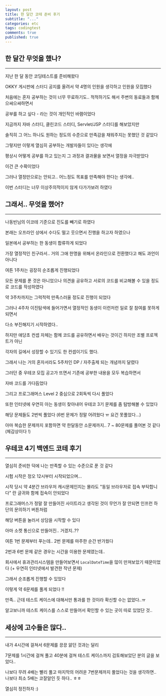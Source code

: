 ```yaml
---
layout: post
title: 한 달간 코테 준비 후기
subtitle: "..."
categories: etc
tags: codingtest
comments: true
published: true
---
```


## 한 달간 무엇을 했나?

---

지난 한 달 동안 코딩테스트를 준비해왔다

OKKY 게시판에 스터디 공지를 올려서 약 4명의 인원을 생각하고 인원을 모집했다

처음에는 혼자 공부하는 것이 너무 무료하기도.. 적적하기도 해서 주변의 동료들과 함께 으쌰으쌰하면서

공부를 하고 싶다 - 라는 것이 개인적인 바램이었다

지금까지 자바 스터디, 클린코드 스터디, Servlet/JSP 스터디를 해보았지만

솔직히 그 어느 하나도 원하는 정도의 수준으로 만족감을 채워주지는 못했던 것 같았다

그렇지만 이렇게 열심히 공부하는 개발자들이 있다는 생각에

평상시 어떻게 공부를 하고 있는지 그 과정과 결과물을 보면서 열정을 자극받았다

이건 큰 수확이었다

그러나 열정만으로는 안되고.. 어느정도 목표를 만족해야 한다는 생각에..

이번 스터디는 너무 이상주의적이지 않게 다가가보려 하였다

## 그래서.. 무엇을 했어?

---

나동빈님의 이코테 기준으로 진도를 빼기로 하였다

본래는 오프라인 상에서 수다도 떨고 웃으면서 진행을 하고자 하였으나

일본에서 공부하는 한 동생이 합류하게 되었다

가장 열정적인 친구라서.. 거의 그애 한명을 위해서 온라인으로 전환했다고 해도 과언이 아니다

여튼 1주차는 굉장히 순조롭게 진행되었다

모든 문제를 푼 것은 아니었으나 의견을 공유하고 서로의 코드를 비교해볼 수 있을 정도로 코드를 작성하였다

약 3주차까지는 그럭적럭 만족스러울 정도로 진행이 되었다

그러나 4주차 이진탐색에 들어가면서 열정적인 동생이 이런저런 일로 잘 참여를 못하게 되면서

다소 부진해지기 시작하였다..

하지만 애당초 컨셉 자체는 함께 코드를 공유하면서 배우는 것이긴 하지만 조별 프로젝트가 아닌

각자의 길에서 성장할 수 있기도 한 컨셉이기도 했다.

그래서 나는 거의 혼자서라도 5주차인 DP / 자주출제 되는 개념까지 달렸다

그러던 중 우테코 모집 공고가 뜨면서 기존에 공부한 내용을 모두 복습하면서

자바 코드를 가다듬었다

그리고 프로그래머스 Level 2 중심으로 2회독씩 다시 풀었다

또한 인터넷에 우연히 아는 동생이 찾아내어 우테코 3기 문제를 좀 탐방해볼 수 있었다

해당 문제들도 2번씩 풀었다 (6번 문제가 정말 어려웠다 ㅠ 요건 못풀었다...)

아마 복습한 문제까지 포함하면 약 한달동안 소문제까지.. 7 ~ 80문제를 풀어본 것 같다 (체감상이다 !)

## 우테코 4기 백엔드 코테 후기

---

열심히 준비한 덕에 나는 만족할 수 있는 수준으로 푼 것 같다

시험 시작은 정오 12시부터 시작되었으며...

시작 당시 약 4분간 브라우저 캐시문제인지는 몰라도 "동일 브라우저로 접속 부탁합니다" 란 글귀와 함께 접속이 안되었다

프로그래머스가 정말 잘 만들어진 사이트라고 생각된 것이 무언가 잘 안되면 인프런 하단의 문의하기 버튼처럼

해당 버튼을 눌러서 상담을 시작할 수 있다

아마 소켓 통신으로 만들어진.. 거겠지..??

여튼 1번 문제부터 푸는데.. 2번 문제를 마주한 순간 반가웠다

2번과 6번 문제 같은 경우는 시간을 이용한 문제였는데..

회사에서 휴과관리시스템을 만들어보면서 `LocalDateTime`을 많이 만져보았기 때문이었다 (+ 우연히 인터넷에서 발견한 작년 문제)

그래서 순조롭게 진행할 수 있었다

이렇게 약 6문제를 풀게 되었다 !!

만족.. 근데 테스트 케이스에 대해서만 통과를 한 것이라 확신할 수는 없었다..ㅠ

알고보니까 테스트 케이스를 스스로 만들어서 확인할 수 있는 곳이 따로 있었단 것..

## 세상에 고수들은 많다..

---

내가 4시간에 걸쳐서 6문제를 끙끙 앓던 것과는 달리

7문제를 1시간에 걸쳐 풀고 40분에 걸쳐 테스트 케이스까지 검토해보았단 분의 글을 보았다..

나보다 무려 4배는 빨리 풀고 마지막의 어려운 7번문제까지 풀었다는 것을 생각하면.. 나보다 최소 5배는 코잘알인 듯 하다.. ㅎㅎ

열심히 정진하자 :)
